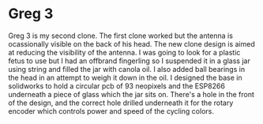 <H1>Greg 3</H1>
<p>Greg 3 is my second clone. The first clone worked but the antenna is ocassionally visible on the back of his head. The new clone design is aimed at reducing the visibility of the antenna. I was going to look for a plastic fetus to use but I had an offbrand fingerling so I suspended it in a glass jar using string and filled the jar with canola oil. I also added ball bearings in the head in an attempt to weigh it down in the oil. I designed the base in solidworks to hold a circular pcb of 93 neopixels and the ESP8266 underneath a piece of glass which the jar sits on. There's a hole in the front of the design, and the correct hole drilled underneath it for the rotary encoder which controls power and speed of the cycling colors. </p>
